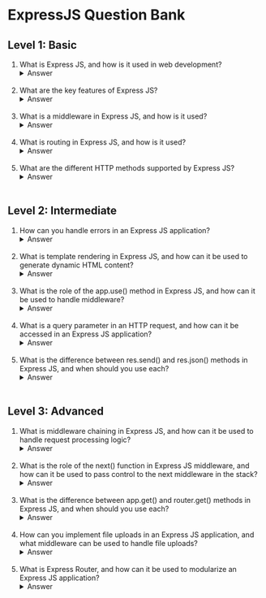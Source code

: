 # ExpressJS Question Bank

## Level 1: Basic

1. What is Express JS, and how is it used in web development?
    <details>
    <summary>Answer</summary>
    Express JS is a web application framework for Node.js that provides features for building web applications, APIs, and server-side applications. It simplifies the process of creating web applications by providing a set of utilities for handling HTTP requests and responses, handling middleware, and routing requests to the appropriate handlers.
    </details><br>
2. What are the key features of Express JS?
    <details>
    <summary>Answer</summary>
    The key features of Express JS include a simple and minimalistic API, support for middleware to handle request processing, easy routing for handling different request paths, support for view engines to render HTML templates, and support for creating and consuming RESTful APIs.
    </details><br>
3. What is a middleware in Express JS, and how is it used?
    <details>
    <summary>Answer</summary>
    A middleware in Express JS is a function that receives the request and response objects and can modify them or invoke additional processing logic before passing control to the next middleware in the stack. Middleware functions can be used to handle common tasks such as logging, authentication, parsing request bodies, or error handling.
    </details><br>
4. What is routing in Express JS, and how is it used?
    <details>
    <summary>Answer</summary>
    Routing in Express JS is the process of mapping HTTP requests to specific handler functions that process the requests and generate a response. It allows developers to define routes for specific URLs or URL patterns and specify the logic to handle each request. Routing can be done using the app.get(), app.post(), app.put(), app.delete() and other methods provided by Express JS.
    </details><br>
5. What are the different HTTP methods supported by Express JS?
    <details>
    <summary>Answer</summary>
    The different HTTP methods supported by Express JS include GET, POST, PUT, DELETE, HEAD, OPTIONS, and PATCH.
    </details><br>

## Level 2: Intermediate

1. How can you handle errors in an Express JS application?
    <details>
    <summary>Answer</summary>
    Errors in an Express JS application can be handled by creating an error handling middleware that takes four arguments: the error object, the request object, the response object, and the next function. This middleware can catch errors thrown by other middleware functions and generate an appropriate error response, such as a 500 Internal Server Error.
    </details><br>
2. What is template rendering in Express JS, and how can it be used to generate dynamic HTML content?
    <details>
    <summary>Answer</summary>
    Template rendering in Express JS is the process of generating HTML content dynamically by combining data with a pre-defined template. It can be used to generate dynamic content for web applications such as user profile pages, product listings, or search results. Express JS supports several popular view engines for template rendering, including EJS, Pug, and Handlebars.
    </details><br>
3. What is the role of the app.use() method in Express JS, and how can it be used to handle middleware?
    <details>
    <summary>Answer</summary>
    The app.use() method in Express JS is used to add middleware functions to the middleware stack that handle incoming HTTP requests. This method can be used to add a single middleware function, an array of middleware functions, or a combination of both. Middleware added using app.use() is executed in the order in which it is added to the middleware stack.
    </details><br>
4. What is a query parameter in an HTTP request, and how can it be accessed in an Express JS application?
    <details>
    <summary>Answer</summary>
    A query parameter is a key-value pair that is appended to the end of a URL in an HTTP request. It can be used to pass additional information to the server or to filter the results of a request. Query parameters can be accessed in an Express JS application using the req.query object, which contains a JavaScript object with the key-value pairs of the query parameters.
    </details><br>
5. What is the difference between res.send() and res.json() methods in Express JS, and when should you use each?
    <details>
    <summary>Answer</summary>
    The res.send() method in Express JS is used to send a response to an HTTP request with any type of data. The data can be a string, a buffer, a JSON object, or any other type of data. The res.json() method, on the other hand, is specifically used to send a response in JSON format. It automatically sets the Content-Type header to application/json and serializes the data to a JSON string. You should use res.send() when sending non-JSON data or when you want to specify the content type explicitly, and use res.json() when sending JSON data.
    </details><br>

## Level 3: Advanced

1. What is middleware chaining in Express JS, and how can it be used to handle request processing logic?
    <details>
    <summary>Answer</summary>
    Middleware chaining in Express JS is the process of calling multiple middleware functions in a specific order to handle request processing logic. This is useful when you have a complex request processing pipeline that involves several steps, such as authentication, request validation, and data processing. Middleware functions can be chained together using the app.use() method or the router.use() method, with each middleware calling the next middleware using the next() function.
    </details><br>
2. What is the role of the next() function in Express JS middleware, and how can it be used to pass control to the next middleware in the stack?
    <details>
    <summary>Answer</summary>
    The next() function in Express JS middleware is used to pass control to the next middleware function in the middleware stack. It is called by the current middleware function when it has completed its processing and wants to hand over control to the next middleware function. The next() function can also be used to handle errors by passing an error object to the next middleware function, which can then generate an appropriate error response.
    </details><br>
3. What is the difference between app.get() and router.get() methods in Express JS, and when should you use each?
    <details>
    <summary>Answer</summary>
    The app.get() method in Express JS is used to define a route for an HTTP GET request on the main application object, while the router.get() method is used to define a route for an HTTP GET request on a router object. The main difference between the two is that the router.get() method defines a route on a specific router object, while the app.get() method defines a route on the main application object. You should use app.get() for defining application-level middleware or middleware that applies to all routes, while you should use router.get() for defining middleware that applies to a specific group of routes.
    </details><br>
4. How can you implement file uploads in an Express JS application, and what middleware can be used to handle file uploads?
    <details>
    <summary>Answer</summary>
    File uploads in Express JS can be implemented using the multer middleware, which is a popular middleware for handling file uploads. Multer can be used to handle multipart/form-data requests and save uploaded files to a specified destination folder. It can also be configured to filter file types and set size limits on uploaded files. To use multer, you need to install it using npm and add it to your Express JS application as middleware using app.use() or router.use().
    </details><br>
5. What is Express Router, and how can it be used to modularize an Express JS application?
    <details>
    <summary>Answer</summary>
    Express Router is a middleware in Express JS that provides a way to create modular and reusable sets of routes for an application. It can be used to group related routes together and encapsulate them in a separate module that can be used by other parts of the application. Express Router can be used by creating an instance of the Router object, defining the routes using the router.get(), router.post(), and other methods, and then adding the router to the main application using app.use(). This makes it easy to separate the concerns of different parts of the application and make the code more maintainable.
    </details><br>